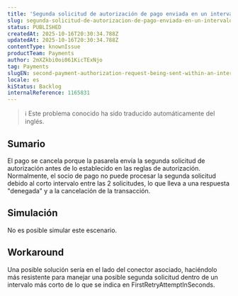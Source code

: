 ```yaml
---
title: 'Segunda solicitud de autorización de pago enviada en un intervalo inferior al indicado en FirstRetryAttemptInSeconds.'
slug: segunda-solicitud-de-autorizacion-de-pago-enviada-en-un-intervalo-inferior-al-indicado-en-firstretryattemptinseconds
status: PUBLISHED
createdAt: 2025-10-16T20:30:34.788Z
updatedAt: 2025-10-16T20:30:34.788Z
contentType: knownIssue
productTeam: Payments
author: 2mXZkbi0oi061KicTExNjo
tag: Payments
slugEN: second-payment-authorization-request-being-sent-within-an-interval-shorter-than-what-is-stated-in-firstretryattemptinseconds
locale: es
kiStatus: Backlog
internalReference: 1165831
---
```


>ℹ️ Este problema conocido ha sido traducido automáticamente del inglés.

## Sumario


El pago se cancela porque la pasarela envía la segunda solicitud de autorización antes de lo establecido en las reglas de autorización. Normalmente, el socio de pago no puede procesar la segunda solicitud debido al corto intervalo entre las 2 solicitudes, lo que lleva a una respuesta "denegada" y a la cancelación de la transacción.

## Simulación


No es posible simular este escenario.

## Workaround


Una posible solución sería en el lado del conector asociado, haciéndolo más resistente para manejar una posible segunda solicitud dentro de un intervalo más corto de lo que se indica en FirstRetryAttemptInSeconds.


